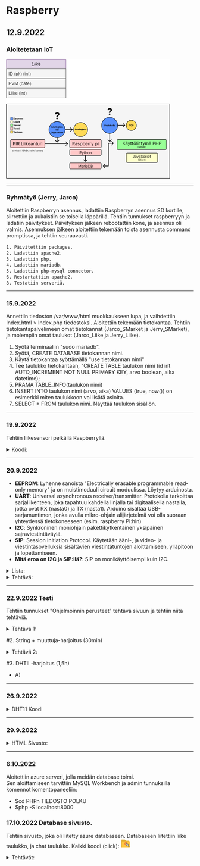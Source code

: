 # Raspberry
## 12.9.2022

### Aloitetetaan IoT

![Suunnitelma](https://github.com/jarcoheiskanen/IoT/blob/main/Images/Testi.png)

----------------------------------------------------------------------------------------------------------------------------------

### Ryhmätyö (Jerry, Jarco)

Aloitettiin Raspberryn asennus, ladattiin Raspberryn asennus SD kortille, siirrettiin ja aukaistiin se toisella läppärillä. Tehtiin tunnukset raspberryyn ja ladatiin päivitykset. Päivityksen jälkeen rebootattiin kone, ja asennus oli valmis. Asennuksen jälkeen aloitettiin tekemään toista asennusta command promptissa, ja tehtiin seuraavasti.
    
    1. Päivitettiin packages.
    2. Ladattiin apache2.
    3. Ladattiin php.
    4. Ladattiin mariadb.
    5. Ladattiin php-mysql connector.
    6. Restartattiin apache2.
    8. Testatiin serveriä.

----------------------------------------------------------------------------------------------------------------------------------

### 15.9.2022

Annettiin tiedoston /var/www/html muokkaukseen lupa, ja vaihdettiin Index.html > Index.php tiedostoksi.
Aloitettiin tekemään tietokantaa. Tehtiin tietokantapalvelimeen omat tietokannat (Jarco_SMarket ja Jerry_SMarket), ja molempiin omat taulukot (Jarco_Liike ja Jerry_Liike).

  1. Syötä terminaaliin "sudo mariadb".
  2. Syötä, CREATE DATABASE tietokannan nimi.
  3. Käytä tietokantaa syöttämällä "use tietokannan nimi"
  4. Tee taulukko tietokantaan, "CREATE TABLE taulukon nimi (id int AUTO_INCREMENT NOT NULL PRIMARY KEY, arvo boolean, aika datetime);
  5. PRAMA TABLE_INFO(taulukon nimi)
  6. INSERT INTO taulukon nimi (arvo, aika) VALUES (true, now()) on esimerkki miten taulukkoon voi lisätä asioita.
  7. SELECT * FROM taulukon nimi. Näyttää taulukon sisällön.

----------------------------------------------------------------------------------------

### 19.9.2022

Tehtiin liikesensori pelkällä Raspberryllä.

<details>
  <summary>
    Koodi:
  </summary>

    ## -- Lisää libraryt koodiin
    import time
    import RPi.GPIO as GPIO

    ## -- Lisää variablet, ja aloittaa setupin GPIO:on
    pin = 4
    GPIO.setmode(GPIO.BCM)
    GPIO.setup(pin, GPIO.IN)

    ## -- Function, joka hakee ajan.
    def getTime():
      result = time.localtime()
      time_string = time.strftime("%m/%d&%y/, %H:%M:%S:", result)
      return time_string

    ## -- Kokeilee jos koodissa on virheitä, jos ei se aloittaa loopin joka ei lopu koskaan.
    try:
      while True:
        timeResult = getTime()
        if GPIO.input(pin):
          print("Liikettä: "+ str(timeResult))
        else:
          print("Ei liikettä: "+ str(timeResult))
        time.sleep(2.5)
    except:
      print("-")
      GPIO.cleanup()
</details>

----------------------------------------------------------------------------------------

### 20.9.2022

- <b>EEPROM</b>: Lyhenne sanoista "Electrically erasable programmable read-only memory" ja on muistimoduuli circuit moduulissa. Löytyy arduinosta.<br />
- <b>UART</b>: Universal asynchronous receiver/transmitter. Protokolla tarkoittaa sarjaliikenteen, joka tapahtuu kahdella linjalla tai digitaalisella nastalla, jotka ovat RX (nasta0) ja TX (nasta1). Arduino sisältää USB-sarjamuntimen, jonka avulla mikro-ohjain alijärjetelmä voi olla suoraan yhteydessä tietokoneeseen (esim. raspberry PI:hin)<br />
- <b>I2C</b>: Synkroninen moniohjain pakettikytkentäinen yksipäinen sajraviestintäväylä. <br />
- <b>SIP</b>: Session Initiation Protocol. Käytetään ääni-, ja video- ja viestintäsovelluksia sisältävien viestintätuntojen aloittamiseen, ylläpitoon ja lopettamiseen.<br>
- <b>Mitä eroa on I2C ja SIP:llä?</b>: SIP on monikäyttöisempi kuin I2C.<br>

<details>
  <summary>
    Lista:
  </summary>

    apt-get update: Hakee päivityksen
    clear: Tyhjentää terminaalin
    date: Näyttää päivämäärän ja ajan
    find / -name esimerkki.txt: Etsii nimellä tietokoneesta tiedostoa.
    nano example.txt: Voi kontrolloida tiedostoa
    poweroff: Sammuttaa koneen
    raspi-confg: Aukaisee raspin configuration työkalun
    reboot: Uudelleen aukaisee koneen
    shutdown -h now: Sulkeutuu asettaman ajan päästä
    shutdown -h 01:22: Sulkeutuu 01:22
    startx: Aloittaa server X

    cat esimerkki.txt: Aukaista tai tehdä tiedosto
    cd/abc/xyz: Path directory
    ls -l: Listaa sovellukset
    mkdir esimerkki:_polku: Tekee directoryn
    mv XXX: ei ole komento
    rm esimerkki.txt: Poistaa tiedoston
    scp user@10.0.0.32:/some/path/tiedosto.txt: Kopioi tiedostoja kahden paikan välillä
    touch example.txt: Muuttaa timestamppiä

    ifconfig: Näyttää netin tiedot
    iwconfig: Langattoman netin tiedot
    iwlist wlan0 scan: Scannaa langattoman yhteyden
    iwlist wlan0 | grep ESSID: -
    nmap: Näytäää mitä serviceitä on auki
    ping: Näyttää yhteyden ja sen tarkkuuden nettiin
    wget https://www.website.com/example.txt: Hakee tietoa nettisivusta


    cat /proc/meminfo: Memoryn info
    cat /proc/partitions: Näyttää väliseinät
    cat /proc/version: Näyttää versiot
    df -h: Näyttää paljon tilaa on jäljellä
    df /: Näyttää tilaa tietyllä systeemillä
    dpkg - -get-selections | grep XXX:              ---- 
    dpkg - -get-selections                          ----
    free: Näyttää käytettävän memoryn
    hostname -l                                     ----
    lsusb: Näyttää tietoja USB laitteista
    UP key: Näyttää aikaisemmat syötetyt komennot terminaaliin
    vcgencmd measure_temp: Näyttää koneen lämpötilan
    vcgencmd get_mem arm && vcgencmd get_mem gpu: Arm Memoryn käyttö ja GPU memoryn käyttö

</details>

<details>
  <summary>
    Tehtävä:
  </summary>

    Raspberryn lämpötila: $ vcgencmd measure_temp
    Kuinka paljon vapaata tilaa on jäljellä: $ df -Bm
    Miten vaihdetaan polusta toiseen: $ cd ~

</details>

----------------------------------------------------------------------------------------

### 22.9.2022 Testi

Tehtiin tunnukset "Ohjelmoinnin perusteet" tehtävä sivuun ja tehtiin niitä tehtäviä.

<details>
  <summary>
    Tehtävä 1:
  </summary>
    #1. Tietokanta (10min)
      - A) Kun olet palvelimen sisällä, voit käyttää komentoa "$ SHOW DATABASES;" terminaalissa. (Näyttää kaikki tietokannat palvelimen sisältä)
      - B) Kun olet tietokannan sisällä, voit käyttää komentoa "$ DESC listanNimi;". (Näyttää kaikki tiedot taulukosta)
</details>

#2. String + muuttuja-harjoitus (30min)
<details>
  <summary>
    Tehtävä 2:
  </summary>
    import time
    import datetime
    import mariadb
    import RPi.GPIO as GPIO

    inputPin = 4
    sleepTime = 5

    GPIO.setmode(GPIO.BCM)
    GPIO.setup(inputPin, GPIO.IN)

    conn = mariadb.connect(user="jaje", password="JarcoJerry1", host="localhost", database="SMarket")
    cur = conn.cursor()

    try:
    while True:

    inputType = GPIO.input(inputPin)
    curTime = datetime.datetime.now()

    #sqlStr = "INSERT INTO Liike (arvo, aika) VALUES({boolean}, '{timeCurrently}')".format(boolean = inputType, timeCurrently = curTime)
    #sqlStr = "INSERT INTO Liike (arvo, aika) VALUES(%s, '%s')" % (inputType, curTime)
    sqlStr = f"INSERT INTO Liike (arvo, aika) VALUES({inputType}, '{curTime}')"

    print(sqlStr)
    cur.execute(sqlStr)
    conn.commit()

    time.sleep(sleepTime)

    except:
    print("Ei toimi")

    conn.close()
</details>

#3. DHTII -harjoitus (1,5h)
  - A)
 
 ----------------------------------------------------------------------------------------

### 26.9.2022

<details>
    <summary>
        DHT11 Koodi
    </summary>

    import time
    import Adafruit_DHT
    import datetime
    import mariadb

    sensor = Adafruit_DHT.DHT11
    pin = 4
    waitTime = 5

    conn = mariadb.connect(user="jaje", password="JarcoJerry1", host="localhost", database="SMarket")
    cur = conn.cursor()

    try:
        while True:

            curTime = datetime.datetime.now()
            humidity, temperature = Adafruit_DHT.read_retry(sensor, pin)

            sqlStr = "INSERT INTO Liike (arvo, aika) VALUES({boolean}, '{timeCurrently}')".format(boolean = temperature, timeCurrently = curTime)

            print(sqlStr)
            cur.execute(sqlStr)
            conn.commit()
            time.sleep(waitTime)

    except RuntimeError as error:
        print(error.args[0])
        print("Ei Toimi")
    
</details>

----------------------------------------------------------------------------------------

### 29.9.2022
<details>
    <summary>
        HTML Sivusto:
    </summary>
      <!-- Documentti tyyppi -->
      <!DOCTYPE html>

      <html>

        <!-- Headeri -->

        <head>
          <title>Hälytin</title>
        </head>

        <body>

          <!-- Siirä data taulukkoon -->

          <div style="
            box-sizing: border-box;
            border: 2px solid #969696;
            border-radius: 5px;
            background: #fffffff;
          ">
            <center>

              <!-- Otsikko -->

              <h1 style="
                align-left: center;
                align-right: center;
                text-align: center;
                color: rgb(255,55,55);
                font-family: Courier New;
              ">HÄLYTIN</h1><br>

              <!-- Ala Otsikko -->

              <img src="images/skul" alt="skull emoj" width=100 height=100><br>
              <h2 style="font-family: Courier New;">Data:</h2>

             <!-- PHP -->

             <?php

                // Laitetaan muuttujat, ja niille arvot.

                $servername = "localhost";
                $username = "jaje";
                $password = "JarcoJerry1";
                $dbname = "SMarket";
                $conn = new mysqli($servername, $username, $password, $dbname); // Yhteys databaseen

                // Katsotaanko toimiiko yhteys vai ei, jos toimii se jatkaa ohjelmaa, jos ei se antaa sivulle viestin.

                if ($conn->connect_error){
                  die("😭😭 Connection failed 😭😭" . $conn->connection_error);
                }

                // Yhteys toimii, joten jatkaa ohjelmaa. Asettaa SQL komennon ja syöttää sen.

                $sql = "SELECT id, arvo FROM Liike ORDER BY -id LIMIT 10";
                $data = $conn->query($sql);

                // Antaa sivulle kaikki tiedot muuttujan "data" sisältä ja syöttää ne sivulle.

                ?>
                <table>
                  <style>

                    table, th, td {
                      border-radius: 5px;
                    }

                    table {
                      border: 1px solid #ccd6dd;
                      font-family: arial, sans-serif;
                      width: 25%;
                    }



                   td, th {
                      border: 1px solid #edf7ff;
                      text-align: left;
                      padding: 10px;
                    }

                    tr:nth-child(even) {
                      border: 1px solid #edf7ff;
                      background-color: #ccd6dd;
                    }



                 </style>
                    <tr>
                      <th>id</th>
                      <th>arvo</th>
                    </tr>
                <?php
                  while($row = $data->fetch_assoc()){
                    ?>
                    <tr>
                      <td><?php echo $row["id"]?></td>
                      <td><?php echo $row["arvo"]?></td>
                    </tr>
                    <?php
                  }
                ?>
                </table>
                <?php

                // Sulkee yhteyden.

                $conn->close();



             ?><br>

              <!-- Nappula -->

              <button style="
                box-sizing: border-box;
                border: 2px solid #ccd6dd;
                border-radius: 5px;
                width: 25%;
                height: 50px;
                color: rgb(255,55,55);
                background: #ffffff;
                font: bold 5pt Arial;
                font-family: Courier New;
                font-size: 24px;
              ">FREE DOWNLOAD</button>

              <!-- Linkki -->

              <p style="font-family: bold 10pt, Courier New;">Powered by S-Ketju</p>
              <a href="https://www.s-ryhma.fi">Linkki</a>

            </center><br>
          </div>
        </body>

      </html>
</details>

----------------------------------------------------------------------------------------

### 6.10.2022
  
Aloitettiin azure serveri, jolla meidän database toimi.<br>
Sen aloittamiseen tarvittiin MySQL Workbench ja admin tunnuksilla komennot komentopaneeliin:<br>

- $cd PHPn TIEDOSTO POLKU
- $php -S localhost:8000

### 17.10.2022 Database sivusto.

Tehtiin sivusto, joka oli liitetty azure databaseen. Databaseen liitettiin liike taulukko, ja chat taulukko.
Kaikki koodi (click): [![Suunnitelma](https://github.com/jarcoheiskanen/IoT/blob/main/Images/folderIcon4.png)](https://github.com/jarcoheiskanen/IoT/blob/main/PHP%20Sivusto)

<details>
    <summary>
        Tehtävät:
    </summary>

       1. Paikallinen PHP-palvelin. (localhost:8000)
            - $cd PHPn TIEDOSTO POLKU
            - $php -S localhost:8000

        2. Oma tietokanta Azurella.
            - Ladattiin MySQL Workbench, ja liityttiin azuren tietokanta palvelimeen.
            - Tehtiin tietokanta komennolla: "CREATE DATABASE tietokannan nimi;".
            - Käynnistettiin PHP palvelin. (tehtävä 1.)

        3. Data tietokannasta HTML-taulukkoon.
            - Tehtiin taulukko komennolla "CREATE TABLE taulukon nimi (id int AUTO_INCREMENT NOT NULL PRIMARY KEY, arvo boolean, aika datetime);".
            - Siirrettin tietoa tietokannasta sivostoon käyttämällä PHP ja SQL komentoja koodissa. Koodin näkee linkistä tehtävien yläpuolella, index.php tiedostossa. Koodi on kommentoitu ja se kertoo mitä missäkin tapahtuu. Data näkyy taulukolla HTML sivustolla.

         4. Google chart datasta.
            - Tehtiin pylväs taulukko google chartilla. Sen tekemiseen käytettiin javascriptiä. Koodin näkee taas linkistä yläpuolella.

         5. External tiedostot (HTML, CSS, PHP, JS)
            - Käytin style.css tiedostoa tyylien muuttamiseen.
            - Käytin config.php tiedostoa salasanojen tallentamiseen, että voin kutsua ne uudestaan koodissa monta kertaa ilman uudelleenkirjoitusta.

         6. Siirto raspille.
            - Koodi toimii raspissa, salasana ja tunnus pitää vain vaihtaa, joka on tehty helpoksi config.php tiedoston avulla.

         7. Keskustelu lomake ja taulukko.
            - Tein uuden taulukon tietokantaan nimenltä "Chat" komennolla: "CREATE TABLE Chat (id int AUTO_INCREMENT NOT NULL PRIMARY KEY, username varchar(255), message varchar(255), aika datetime);"
            - Keskusteluun pystyy lähettämään viestejä, niiden lähettämiseen ja niiden vastaanottoon käytin PHP ja SQL.
            - Keskustelu näyttää vain 5 uusinta viestiä, ettei koko sivu täyty viesteillä. Viestit ovat dropdown menussa.

         8. SQL Injektio.
            - ... Ei tehty vielä.

</details>

